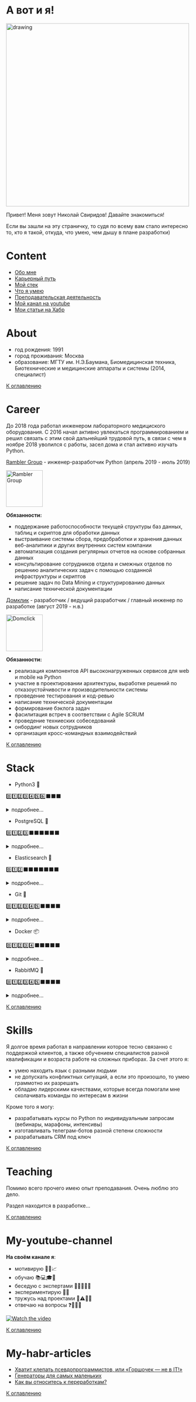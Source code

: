 # А вот и я!
<p>
<img src="https://sun9-40.userapi.com/impg/c854220/v854220417/177618/CNRgoIT-Hnk.jpg?size=1280x720&quality=96&sign=ba7063584c8305e0084f172e19bbbe6e&type=album" alt="drawing" width="500"/>
</p>

<p>
Привет! Меня зовут Николай Свиридов! Давайте знакомиться!
</p>

<p>
Если вы зашли на эту страничку, то судя по всему вам стало интересно то, кто я такой, откуда, что умею, чем дышу в 
плане разработки)
</p>

# Content
- [Обо мне](#about)
- [Карьерный путь](#career)
- [Мой стек](#stack)
- [Что я умею](#skills)
- [Преподавательская деятельность](#teaching)
- [Мой канал на youtube](#my-youtube-channel)
- [Мои статьи на Хабр](#my-habr-articles)

# About
- год рождения: 1991
- город проживания: Москва
- образование: МГТУ им. Н.Э.Баумана, Биомедицинская техника, Биотехнические и медицинские аппараты и системы (2014, специалист)

[К оглавлению](#content)

# Career
До 2018 года работал инженером лабораторного медициского оборудования. С 2016 начал активно увлекаться программированием 
и решил связать с этим свой дальнейший трудовой путь, в связи с чем в ноябре 2018 уволился с работы, засел дома и 
стал активно изучать Python.

<a href=https://rambler-co.ru/>Rambler Group</a> - инженер-разработчик Python (апрель 2019 - июль 2019)

<p>
<a href="https://rambler-co.ru/"><img alt="Rambler Group" src="https://static.tildacdn.com/tild3230-6533-4234-b861-386363356133/logo.png"
         width=100"></a>
</p>
<div><b>Обязанности:</b></div>
<p>

- поддержание работоспособности текущей структуры баз данных, таблиц и скриптов для обработки данных
- выстраивание системы сбора, предобработки и хранения данных веб-аналитики и других внутренних систем компании
- автоматизация создания регулярных отчетов на основе собранных данных
- консультирование сотрудников отдела и смежных отделов по решению аналитических задач с помощью созданной инфраструктуры и скриптов
- решение задач по Data Mining и структурированию данных
- написание технической документации

</p>

<a href=https://domclick.ru/>Домклик</a> - разработчик / ведущий разработчик / главный инженер по разработке (август 2019 - н.в.)
<p>
<a href="https://www.domclick.ru"><img alt="Domclick" src="https://domclick.ru/homepage-confered/og_logo_new.png"
         width=100"></a>
</p>
<p><b>Обязанности:</b></p>

- реализация компонентов API высоконагруженных сервисов для web и mobile на Python
- участие в проектировании архитектуры, выработке решений по отказоустойчивости и производительности системы
- проведение тестирования и код-ревью
- написание технической документации
- формирование бэклога задач
- фасилитация встреч в соответствии с Agile SCRUM
- проведение техниеских собеседований
- онбординг новых сотрудников
- организация кросс-командных взаимодействий

[К оглавлению](#content)

# Stack
- Python3 🐍

0️⃣1️⃣2️⃣3️⃣4️⃣5️⃣6️⃣️⬛️⬛️⬛️

<details><summary>подробнее...</summary>
<p>

    - уверенно знаю синтаксис и основные инструметы для работы с кодовой базой: IDE Pycharm, линтеры, инструменты 
    типизации
    - генераторы, декораторы, менеджеры контекста для меня не проблема
    - могу рассказать и показать на практике что такое ООП и зачем оно нужно
    - пишу много асинхронного кода
    
</p>
</details>
   
- PostgreSQL 🐘

0️⃣1️⃣2️⃣3️⃣⬛️⬛️⬛️⬛️⬛️⬛️

<details><summary>подробнее...</summary>
<p>

    - могу писать и отлаживать сложные запросы
    - немного работал с транзакциями
    - представляю, что такое JOINs, индексы, уровни изоляции транзакций
    - знаю что такое оконные функции, однако в работе применять не приходилось

</p>
</details>

- Elasticsearch 🧶

0️⃣1️⃣2️⃣⬛️⬛️⬛️⬛️⬛️⬛️⬛️

<details><summary>подробнее...</summary>
<p>

    - написание и отладка поисковых и аггрегационных запросов
    - имею представление о том, что такое кластер, шардирование, репликация
    
</p>
</details>

- Git 🌳

0️⃣1️⃣2️⃣3️⃣4️⃣5️⃣⬛️⬛️⬛️⬛

<details><summary>подробнее...</summary>
<p>

    - уверенно владею на уровне, необходимом для работы в команде
    
</p>
</details>

- Docker 📦

0️⃣1️⃣2️⃣3️⃣4️⃣⬛⬛⬛⬛⬛

<details><summary>подробнее...</summary>
<p>

    - написание простых docker, docker-compose файлов
    - работа с контейнером посредством exec
    
</p>
</details>

- RabbitMQ 🐰

0️⃣1️⃣2️⃣3️⃣4️⃣5️⃣⬛️⬛️⬛️⬛

<details><summary>подробнее...</summary>
<p>

    - создание и управление очередями разных типов
    - настройка exchange
    
</p>
</details>
    
[К оглавлению](#content)

# Skills

Я долгое время работал в направлении которое тесно связанно с поддержкой клиентов, а также обучением специалистов
разной квалификации и возраста работе на сложных приборах. За счет этого я:

- умею находить язык с разными людьми
- не допускать конфликтных ситуаций, а если это произошло, то умею граммотно их разрешать
- обладаю лидерскими качествами, которые всегда помогали мне сколачивать команды по интересам в жизни

Кроме того я могу:
- разрабатывать курсы по Python по индивидуальным запросам (вебинары, марафоны, интенсивы)
- изготавливать телеграм-ботов разной степени сложности
- разрабатывать CRM под ключ

[К оглавлению](#content)

# Teaching

Помимо всего прочего имею опыт преподавания. Очень люблю это дело.

Раздел находится в разработке...

[К оглавлению](#content)

# My-youtube-channel

**На своём канале я**:
- мотивирую 🏃🙌📈 
- обучаю 📚💻🎓🎒
- беседую с экспертами 📣🐻🐺🐘🐍
- экспериментирую 🔭🔬
- тружусь над проектами 🚧⚠️🚜👷
- отвечаю на вопросы ❓🙇💬😸

[![Watch the video](https://img.youtube.com/vi/IIhyAIeospA/maxresdefault.jpg)](https://youtu.be/IIhyAIeospA)

[К оглавлению](#content)

# My-habr-articles
- <a href=https://habr.com/ru/company/domclick/blog/572272/>Хватит клепать псевдопрограммистов, или «Горшочек — не в IT!»</a>
- <a href=https://habr.com/ru/company/domclick/blog/560300/>Генераторы для самых маленьких</a>
- <a href=https://habr.com/ru/company/domclick/blog/593777/>Как вы относитесь к переработкам?</a>

[К оглавлению](#content)
